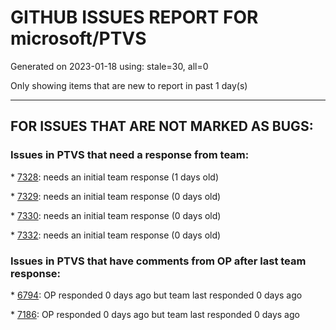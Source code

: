 
# GITHUB ISSUES REPORT FOR microsoft/PTVS


Generated on 2023-01-18 using: stale=30, all=0


Only showing items that are new to report in past 1 day(s)


---

## FOR ISSUES THAT ARE NOT MARKED AS BUGS:


### Issues in PTVS that need a response from team:


\* [7328](https://github.com/microsoft/PTVS/issues/7328 "One error pops up when copy or cut a file"): needs an initial team response (1 days old)

\* [7329](https://github.com/microsoft/PTVS/issues/7329 "VS 2022 crashes regularly"): needs an initial team response (0 days old)

\* [7330](https://github.com/microsoft/PTVS/issues/7330 "Unable to create DLL for C++ "): needs an initial team response (0 days old)

\* [7332](https://github.com/microsoft/PTVS/issues/7332 "Missing information of what more is needed to get Python intellisense to work"): needs an initial team response (0 days old)

### Issues in PTVS that have comments from OP after last team response:


\* [6794](https://github.com/microsoft/PTVS/issues/6794 "Live Share: The error &quot;'intelliCodeCppPackage' package did not load correctly&quot; pops up when join live share Session."): OP responded 0 days ago but team last responded 0 days ago

\* [7186](https://github.com/microsoft/PTVS/issues/7186 "LiveShare: The client can't join Live Share session successfully"): OP responded 0 days ago but team last responded 0 days ago
